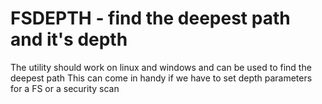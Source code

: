 # FSDEPTH - find the deepest path and it's depth

The utility should work on linux and windows and can be used to find the deepest path
This can come in handy if we have to set depth parameters for a FS or a security scan
